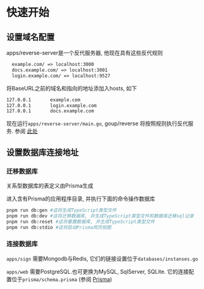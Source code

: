 # 快速开始

## 设置域名配置

apps/reverse-server是一个反代服务器, 他现在具有这些反代规则

```txt
  example.com/ => localhost:3000
  docs.example.com/ => localhost:3001
  login.example.com/ => localhost:9527
```

将BaseURL之前的域名和指向的地址添加入hosts, 如下

```txt
127.0.0.1		example.com
127.0.0.1		login.example.com
127.0.0.1		docs.example.com
```

现在运行`apps/reverse-server/main.go`, goup/reverse 将按照规则执行反代服务. 参阅 [此处](https://github.com/startracex/goup/reverse)

## 设置数据库连接地址

### 迁移数据库

关系型数据库的表定义由Prisma生成

进入含有Prisma的应用程序目录, 并执行下面的命令操作数据库

```sh
pnpm run db:gen #这将生成TypeScript类型文件
pnpm run db:dev #这将迁移数据库, 并生成TypeScript类型文件和数据库迁移sql记录
pnpm run db:reset #这将重置数据库, 并生成TypeScript类型文件
pnpm run db:stdio #这将启动Prisma网页视图
```

### 连接数据库

`apps/sign` 需要Mongodb与Redis, 它们的链接设置位于`databases/instanses.go`

`apps/web` 需要PostgreSQL.也可更换为MySQL, SqlServer, SQLite. 它的连接配置位于`prisma/schema.prisma` (参阅 [Prisma](https://pris.ly/d/prisma-schema))
